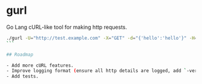 # gurl

Go Lang cURL-like tool for making http requests.

````bash
./gurl -U="http://test.example.com" -X="GET" -d="{'hello':'hello'}" -H="Test: 123" -interval=2 -repeat=2 -batch=2
```

## Roadmap

- Add more cURL features.
- Improve logging format (ensure all http details are logged, add `-verbose` for extra details).
- Add tests.
